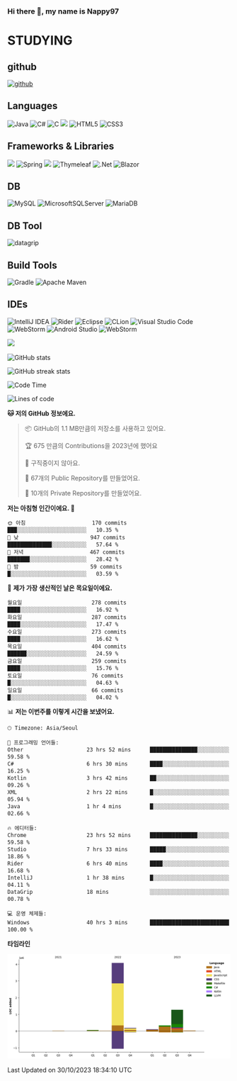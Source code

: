 ### Hi there 👋, my name is Nappy97

# STUDYING
## github
[<img src='https://cdn.jsdelivr.net/npm/simple-icons@3.0.1/icons/github.svg' alt='github' height='40'>](https://github.com/Nappy97)  

## Languages
![Java](https://img.shields.io/badge/java-%23ED8B00.svg?style=for-the-badge&logo=openjdk&logoColor=white) ![C#](https://img.shields.io/badge/c%23-%23239120.svg?style=for-the-badge&logo=c-sharp&logoColor=white) ![C](https://img.shields.io/badge/c-%2300599C.svg?style=for-the-badge&logo=c&logoColor=white) <img src="https://img.shields.io/badge/javascript-F7DF1E?style=for-the-badge&logo=javascript&logoColor=black"> ![HTML5](https://img.shields.io/badge/html5-%23E34F26.svg?style=for-the-badge&logo=html5&logoColor=white) ![CSS3](https://img.shields.io/badge/css3-%231572B6.svg?style=for-the-badge&logo=css3&logoColor=white)

## Frameworks & Libraries
<img src="https://img.shields.io/badge/bootstrap-7952B3?style=for-the-badge&logo=bootstrap&logoColor=white"> ![Spring](https://img.shields.io/badge/spring-%236DB33F.svg?style=for-the-badge&logo=spring&logoColor=white) <img src="https://img.shields.io/badge/jQuery-0769AD?style=for-the-badge&logo=jquery&logoColor=white"> ![Thymeleaf](https://img.shields.io/badge/Thymeleaf-%23005C0F.svg?style=for-the-badge&logo=Thymeleaf&logoColor=white) ![.Net](https://img.shields.io/badge/.NET-5C2D91?style=for-the-badge&logo=.net&logoColor=white) ![Blazor](https://img.shields.io/badge/blazor-%235C2D91.svg?style=for-the-badge&logo=blazor&logoColor=white)

## DB
![MySQL](https://img.shields.io/badge/mysql-%2300f.svg?style=for-the-badge&logo=mysql&logoColor=white) ![MicrosoftSQLServer](https://img.shields.io/badge/Microsoft%20SQL%20Server-CC2927?style=for-the-badge&logo=microsoft%20sql%20server&logoColor=white) ![MariaDB](https://img.shields.io/badge/MariaDB-003545?style=for-the-badge&logo=mariadb&logoColor=white)

## DB Tool
![datagrip](https://img.shields.io/badge/datagrip-9681EB?style=flat&logo=datagrip)

## Build Tools
![Gradle](https://img.shields.io/badge/Gradle-02303A.svg?style=for-the-badge&logo=Gradle&logoColor=white) ![Apache Maven](https://img.shields.io/badge/Apache%20Maven-C71A36?style=for-the-badge&logo=Apache%20Maven&logoColor=white)

## IDEs
![IntelliJ IDEA](https://img.shields.io/badge/IntelliJIDEA-000000.svg?style=for-the-badge&logo=intellij-idea&logoColor=white) ![Rider](https://img.shields.io/badge/Rider-000000.svg?style=for-the-badge&logo=Rider&logoColor=white&color=black&labelColor=crimson) ![Eclipse](https://img.shields.io/badge/Eclipse-FE7A16.svg?style=for-the-badge&logo=Eclipse&logoColor=white) ![CLion](https://img.shields.io/badge/CLion-black?style=for-the-badge&logo=clion&logoColor=white) ![Visual Studio Code](https://img.shields.io/badge/Visual%20Studio%20Code-0078d7.svg?style=for-the-badge&logo=visual-studio-code&logoColor=white) ![WebStorm](https://img.shields.io/badge/webstorm-143?style=for-the-badge&logo=webstorm&logoColor=white&color=black) ![Android Studio](https://img.shields.io/badge/Android%20Studio-3DDC84.svg?style=for-the-badge&logo=android-studio&logoColor=white) ![WebStorm](https://img.shields.io/badge/webstorm-143?style=for-the-badge&logo=webstorm&logoColor=white&color=black)

<div>
  <img  src="https://github-readme-stats.vercel.app/api/top-langs/?username=Nappy97&langs_count=8&exclude_repo=Example-deep-learning-from-scratch&layout=compact&line_height=24&hide_border=true&title_color=d88e82&card_width=280">
<div>
  
![GitHub stats](https://github-readme-stats.vercel.app/api?username=Nappy97&show_icons=true)  

![GitHub streak stats](https://github-readme-streak-stats.herokuapp.com/?user=Nappy97)  

<!--START_SECTION:waka-->
![Code Time](http://img.shields.io/badge/Code%20Time-932%20hrs%2041%20mins-blue)

![Lines of code](https://img.shields.io/badge/%EC%A0%80%EB%8A%94%20%EC%97%AC%ED%83%9C%EA%B9%8C%EC%A7%80%20-6.1%20million%20%EC%A4%84%EC%9D%98%20%EC%BD%94%EB%93%9C%EB%A5%BC%20%EC%9E%91%EC%84%B1%ED%96%88%EC%96%B4%EC%9A%94.-blue)

**🐱 저의 GitHub 정보에요.** 

> 📦 GitHub의 1.1 MB만큼의 저장소를 사용하고 있어요. 
 > 
> 🏆 675 만큼의 Contributions을 2023년에 했어요
 > 
> 🚫 구직중이지 않아요.
 > 
> 📜 67개의 Public Repository를 만들었어요. 
 > 
> 🔑 10개의 Private Repository를 만들었어요. 
 > 
**저는 아침형 인간이에요. 🐤** 

```text
🌞 아침                     170 commits         ███░░░░░░░░░░░░░░░░░░░░░░   10.35 % 
🌆 낮　                     947 commits         ██████████████░░░░░░░░░░░   57.64 % 
🌃 저녁                     467 commits         ███████░░░░░░░░░░░░░░░░░░   28.42 % 
🌙 밤　                     59 commits          █░░░░░░░░░░░░░░░░░░░░░░░░   03.59 % 
```
📅 **제가 가장 생산적인 날은 목요일이에요.** 

```text
월요일                      278 commits         ████░░░░░░░░░░░░░░░░░░░░░   16.92 % 
화요일                      287 commits         ████░░░░░░░░░░░░░░░░░░░░░   17.47 % 
수요일                      273 commits         ████░░░░░░░░░░░░░░░░░░░░░   16.62 % 
목요일                      404 commits         ██████░░░░░░░░░░░░░░░░░░░   24.59 % 
금요일                      259 commits         ████░░░░░░░░░░░░░░░░░░░░░   15.76 % 
토요일                      76 commits          █░░░░░░░░░░░░░░░░░░░░░░░░   04.63 % 
일요일                      66 commits          █░░░░░░░░░░░░░░░░░░░░░░░░   04.02 % 
```


📊 **저는 이번주를 이렇게 시간을 보냈어요.** 

```text
🕑︎ Timezone: Asia/Seoul

💬 프로그래밍 언어들: 
Other                    23 hrs 52 mins      ███████████████░░░░░░░░░░   59.58 % 
C#                       6 hrs 30 mins       ████░░░░░░░░░░░░░░░░░░░░░   16.25 % 
Kotlin                   3 hrs 42 mins       ██░░░░░░░░░░░░░░░░░░░░░░░   09.26 % 
XML                      2 hrs 22 mins       █░░░░░░░░░░░░░░░░░░░░░░░░   05.94 % 
Java                     1 hr 4 mins         █░░░░░░░░░░░░░░░░░░░░░░░░   02.66 % 

🔥 에디터들: 
Chrome                   23 hrs 52 mins      ███████████████░░░░░░░░░░   59.58 % 
Studio                   7 hrs 33 mins       █████░░░░░░░░░░░░░░░░░░░░   18.86 % 
Rider                    6 hrs 40 mins       ████░░░░░░░░░░░░░░░░░░░░░   16.68 % 
IntelliJ                 1 hr 38 mins        █░░░░░░░░░░░░░░░░░░░░░░░░   04.11 % 
DataGrip                 18 mins             ░░░░░░░░░░░░░░░░░░░░░░░░░   00.78 % 

💻 운영 체제들: 
Windows                  40 hrs 3 mins       █████████████████████████   100.00 % 
```

**타임라인**

![Lines of Code chart](https://raw.githubusercontent.com/Nappy97/Nappy97/main/assets/bar_graph.png)


 Last Updated on 30/10/2023 18:34:10 UTC
<!--END_SECTION:waka-->
